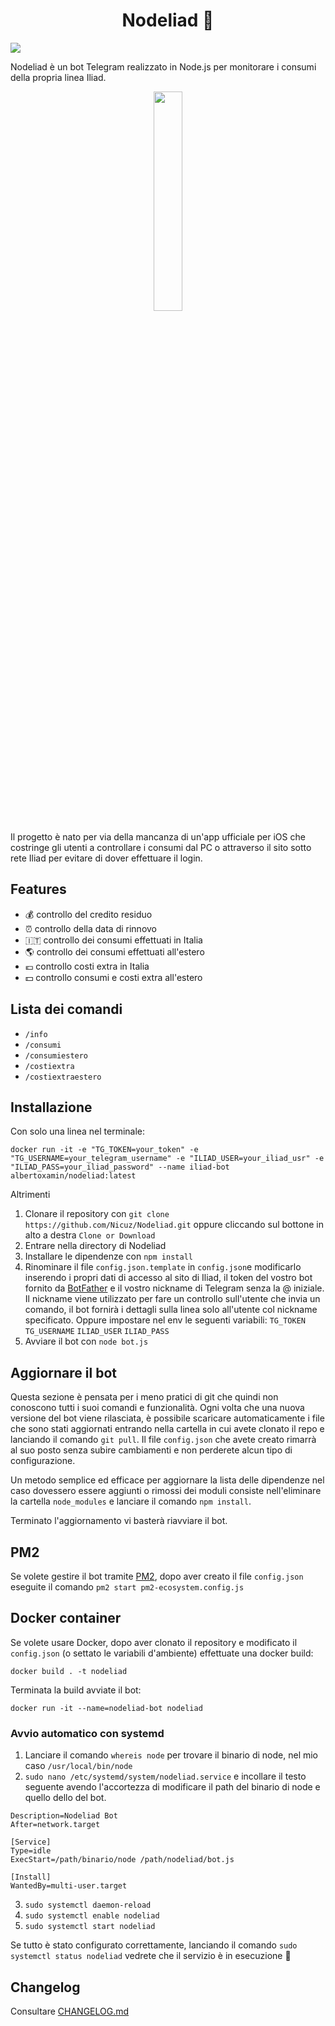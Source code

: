<h1 align="center">Nodeliad 🤖</h1>
<img src="https://img.shields.io/badge/docker-ready-brightgreen.svg"/>

Nodeliad è un bot Telegram realizzato in Node.js per monitorare i consumi della propria linea Iliad.

<p align="center">
  <img src="https://i.imgur.com/Djysc5G.png" width="30%">
</p>

Il progetto è nato per via della mancanza di un'app ufficiale per iOS che costringe gli utenti a controllare i consumi dal PC o attraverso il sito sotto rete Iliad per evitare di dover effettuare il login.

## Features
* 💰 controllo del credito residuo
* ⏰ controllo della data di rinnovo
* 🇮🇹 controllo dei consumi effettuati in Italia
* 🌎 controllo dei consumi effettuati all'estero
* 💶 controllo costi extra in Italia
* 💵 controllo consumi e costi extra all'estero

## Lista dei comandi
* ```/info```
* ```/consumi```
* ```/consumiestero```
* ```/costiextra```
* ```/costiextraestero```

## Installazione
Con solo una linea nel terminale:
```
docker run -it -e "TG_TOKEN=your_token" -e "TG_USERNAME=your_telegram_username" -e "ILIAD_USER=your_iliad_usr" -e "ILIAD_PASS=your_iliad_password" --name iliad-bot albertoxamin/nodeliad:latest
```

Altrimenti

1. Clonare il repository con ```git clone https://github.com/Nicuz/Nodeliad.git``` oppure cliccando sul bottone in alto a destra ```Clone or Download```
2. Entrare nella directory di Nodeliad
3. Installare le dipendenze con ```npm install```
4. Rinominare il file ```config.json.template``` in ```config.json```e modificarlo inserendo i propri dati di accesso al sito di Iliad, il token del vostro bot fornito da [BotFather](https://telegram.me/BotFather) e il vostro nickname di Telegram senza la @ iniziale. Il nickname viene utilizzato per fare un controllo sull'utente che invia un comando, il bot fornirà i dettagli sulla linea solo all'utente col nickname specificato.
Oppure impostare nel env le seguenti variabili: `TG_TOKEN` `TG_USERNAME` `ILIAD_USER` `ILIAD_PASS`
5. Avviare il bot con ```node bot.js```

## Aggiornare il bot
Questa sezione è pensata per i meno pratici di git che quindi non conoscono tutti i suoi comandi e funzionalità. Ogni volta che una nuova versione del bot viene rilasciata, è possibile scaricare automaticamente i file che sono stati aggiornati entrando nella cartella in cui avete clonato il repo e lanciando il comando ```git pull```. Il file ```config.json``` che avete creato rimarrà al suo posto senza subire cambiamenti e non perderete alcun tipo di configurazione.

Un metodo semplice ed efficace per aggiornare la lista delle dipendenze nel caso dovessero essere aggiunti o rimossi dei moduli consiste nell'eliminare la cartella ```node_modules``` e lanciare il comando ```npm install```.

Terminato l'aggiornamento vi basterà riavviare il bot.

## PM2
Se volete gestire il bot tramite [PM2](https://github.com/Unitech/pm2), dopo aver creato il file `config.json` eseguite il comando ```pm2 start pm2-ecosystem.config.js```

## Docker container
Se volete usare Docker, dopo aver clonato il repository e modificato il `config.json` (o settato le variabili d'ambiente) effettuate una docker build:

```docker build . -t nodeliad```

Terminata la build avviate il bot:

```docker run -it --name=nodeliad-bot nodeliad```


### Avvio automatico con systemd
1. Lanciare il comando ```whereis node``` per trovare il binario di node, nel mio caso ```/usr/local/bin/node```
2. ```sudo nano /etc/systemd/system/nodeliad.service``` e incollare il testo seguente avendo l'accortezza di modificare il path del binario di node e quello dello del bot.

```[Unit]
Description=Nodeliad Bot
After=network.target

[Service]
Type=idle
ExecStart=/path/binario/node /path/nodeliad/bot.js

[Install]
WantedBy=multi-user.target
```

3. ```sudo systemctl daemon-reload```
4. ```sudo systemctl enable nodeliad```
5. ```sudo systemctl start nodeliad```

Se tutto è stato configurato correttamente, lanciando il comando ```sudo systemctl status nodeliad``` vedrete che il servizio è in esecuzione 💪

## Changelog
Consultare [CHANGELOG.md](https://github.com/Nicuz/Nodeliad/blob/master/CHANGELOG.md)

